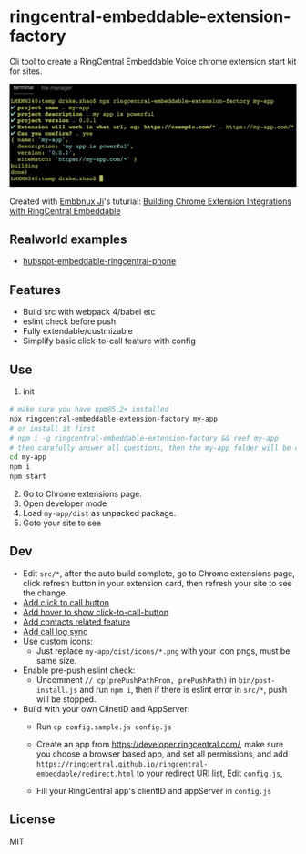 # ringcentral-embeddable-extension-factory
Cli tool to create a RingCentral Embeddable Voice chrome extension start kit for sites.

![cli](screenshots/cli.png)

Created with [Embbnux Ji](https://github.com/embbnux)'s tuturial:
 [Building Chrome Extension Integrations with RingCentral Embeddable](https://medium.com/ringcentral-developers/build-a-chrome-extension-with-ringcentral-embeddable-bb6faee808a3)

## Realworld examples
- [hubspot-embeddable-ringcentral-phone](https://github.com/zxdong262/hubspot-embeddable-ringcentral-phone)

## Features
- Build src with webpack 4/babel etc
- eslint check before push
- Fully extendable/custmizable
- Simplify basic click-to-call feature with config

## Use
1. init
```bash
# make sure you have npm@5.2+ installed
npx ringcentral-embeddable-extension-factory my-app
# or install it first
# npm i -g ringcentral-embeddable-extension-factory && reef my-app
# then carefully answer all questions, then the my-app folder will be create
cd my-app
npm i
npm start
```
2. Go to Chrome extensions page.
3. Open developer mode
4. Load `my-app/dist` as unpacked package.
5. Goto your site to see

## Dev
- Edit `src/*`, after the auto build complete, go to Chrome extensions page, click refresh button in your extension card, then refresh your site to see the change.
- [Add click to call button](docs/add-click-to-dial-button.md)
- [Add hover to show click-to-call-button](docs/add-hover-to-show-click-to-call-button.md)
- [Add contacts related feature](docs/add-contacts-features.md)
- [Add call log sync](docs/add-call-log-sync.md)
- Use custom icons:
  * Just replace `my-app/dist/icons/*.png` with your icon pngs, must be same size.
- Enable pre-push eslint check:
  * Uncomment `// cp(prePushPathFrom, prePushPath)` in `bin/post-install.js` and run `npm i`, then if there is eslint error in `src/*`, push will be stopped.
- Build with your own ClinetID and AppServer:
  * Run `cp config.sample.js config.js`
  * Create an app from https://developer.ringcentral.com/, make sure you choose a browser based app, and set all permissions, and add `https://ringcentral.github.io/ringcentral-embeddable/redirect.html` to your redirect URI list, Edit `config.js`,

  * Fill your RingCentral app's clientID and appServer in `config.js`

## License
MIT





